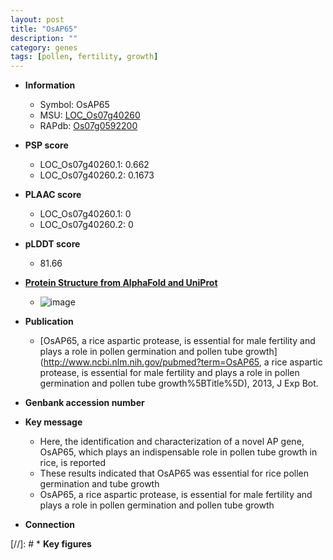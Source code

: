 ```yaml
---
layout: post
title: "OsAP65"
description: ""
category: genes
tags: [pollen, fertility, growth]
---
```


* **Information**  
    + Symbol: OsAP65  
    + MSU: [LOC_Os07g40260](http://rice.plantbiology.msu.edu/cgi-bin/ORF_infopage.cgi?orf=LOC_Os07g40260)  
    + RAPdb: [Os07g0592200](http://rapdb.dna.affrc.go.jp/viewer/gbrowse_details/irgsp1?name=Os07g0592200)  

* **PSP score**  
    + LOC_Os07g40260.1: 0.662 
    + LOC_Os07g40260.2: 0.1673 

* **PLAAC score**  
    + LOC_Os07g40260.1: 0 
    + LOC_Os07g40260.2: 0 

* **pLDDT score**
    + 81.66

* **[Protein Structure from AlphaFold and UniProt](https://www.uniprot.org/uniprotkb/Q84RX6/entry#structure)**
    + ![image](https://ricepsp.github.io/images/Q8/AF-Q84RX6-F1.png)

* **Publication**  
    + [OsAP65, a rice aspartic protease, is essential for male fertility and plays a role in pollen germination and pollen tube growth](http://www.ncbi.nlm.nih.gov/pubmed?term=OsAP65, a rice aspartic protease, is essential for male fertility and plays a role in pollen germination and pollen tube growth%5BTitle%5D), 2013, J Exp Bot.

* **Genbank accession number**  

* **Key message**  
    + Here, the identification and characterization of a novel AP gene, OsAP65, which plays an indispensable role in pollen tube growth in rice, is reported
    + These results indicated that OsAP65 was essential for rice pollen germination and tube growth
    + OsAP65, a rice aspartic protease, is essential for male fertility and plays a role in pollen germination and pollen tube growth

* **Connection**  

[//]: # * **Key figures**  


